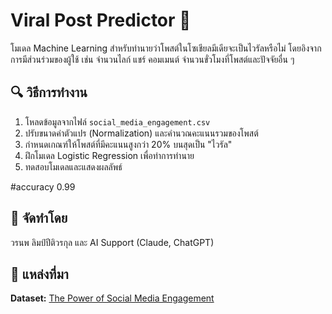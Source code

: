 # Viral Post Predictor 🚀

โมเดล Machine Learning สำหรับทำนายว่าโพสต์ในโซเชียลมีเดียจะเป็นไวรัลหรือไม่ โดยอิงจากการมีส่วนร่วมของผู้ใช้ เช่น จำนวนไลก์ แชร์ คอมเมนต์ จำนวนขั่วโมงที่โพสต์และปัจจัยอื่น ๆ

## 🔍 วิธีการทำงาน
1. โหลดข้อมูลจากไฟล์ `social_media_engagement.csv`
2. ปรับขนาดค่าตัวแปร (Normalization) และคำนวณคะแนนรวมของโพสต์
3. กำหนดเกณฑ์ให้โพสต์ที่มีคะแนนสูงกว่า 20% บนสุดเป็น "ไวรัล"
4. ฝึกโมเดล Logistic Regression เพื่อทำการทำนาย
5. ทดสอบโมเดลและแสดงผลลัพธ์

#accuracy 0.99

## 🤖 จัดทำโดย  
วรนพ ลิมป์ปีติวรกุล และ AI Support (Claude, ChatGPT)

## 📂 แหล่งที่มา  
**Dataset:** [The Power of Social Media Engagement](https://www.kaggle.com/datasets/ashaychoudhary/the-power-of-social-media-engagement)  

